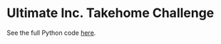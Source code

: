 # Ultimate Inc. Takehome Challenge 

See the full Python code [here](https://github.com/Aejohnso/Springboard/blob/master/Ultimate_Takehome_Challenge/Ultimate_code.ipynb).
